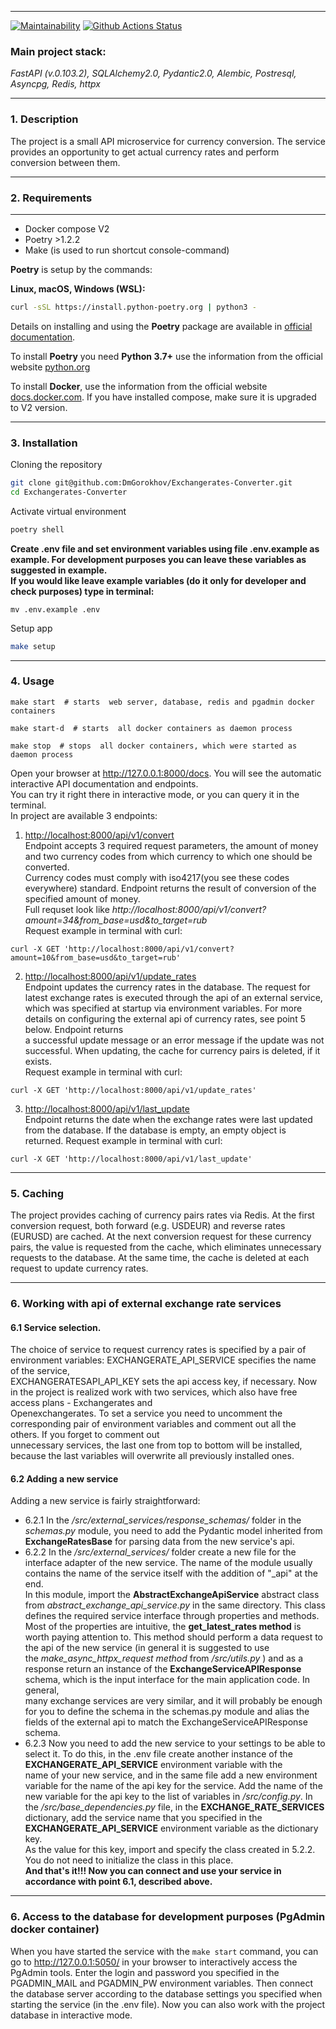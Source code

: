 
___
[![Maintainability](https://api.codeclimate.com/v1/badges/8ef4277f4b10d1603ffe/maintainability)](https://codeclimate.com/github/DmGorokhov/Exchangerates-Converter/maintainability)
[![Github Actions Status](https://github.com//DmGorokhov/Exchangerates-Converter/workflows/Python%20CI/badge.svg)](https://github.com/DmGorokhov/Exchangerates-Converter/actions/pyci.yml)
### Main project stack:
*FastAPI (v.0.103.2), SQLAlchemy2.0, Pydantic2.0, Alembic, Postresql, Asyncpg, Redis, httpx*

___
### 1. Description
The project is a small API microservice for currency conversion. The service provides an opportunity to get actual currency rates and perform conversion between them.
___
### 2. Requirements
___
* Docker compose V2
* Poetry >1.2.2
* Make (is used to run shortcut console-command)

**Poetry** is setup by the commands:

**Linux, macOS, Windows (WSL):**

```bash
curl -sSL https://install.python-poetry.org | python3 -
```

Details on installing and using the **Poetry** package are available in [official documentation](https://python-poetry.org/docs/).

To install **Poetry** you need **Python 3.7+** use the information from the official website [python.org](https://www.python.org/downloads/)

To install **Docker**, use the information from the official website [docs.docker.com](https://docs.docker.com/engine/install/).
If you have installed compose, make sure it is upgraded to V2 version.

---

### 3. Installation

Cloning the repository

```bash
git clone git@github.com:DmGorokhov/Exchangerates-Converter.git
cd Exchangerates-Converter
```

Activate virtual environment

```bash
poetry shell
```
**Create .env file and set environment variables using file .env.example as example.
For development purposes you can leave these variables as suggested in example.  
If you would like leave example variables (do it only for developer and check purposes) type in terminal:**
```commandline
mv .env.example .env
```

Setup app
```bash
make setup
```
___
### 4. Usage

```
make start  # starts  web server, database, redis and pgadmin docker containers
```
```
make start-d  # starts  all docker containers as daemon process
```
```
make stop  # stops  all docker containers, which were started as daemon process
```

Open your browser at http://127.0.0.1:8000/docs.
You will see the automatic interactive API documentation and endpoints.  
You can try it right there in interactive mode, or you can query it in the terminal.  
In project are available 3 endpoints:
1. [http://localhost:8000/api/v1/convert]()  
Endpoint accepts 3 required request parameters, 
the amount of money and two currency codes from which currency to which one should be converted.  
Currency codes must comply with iso4217(you see these codes everywhere) standard.
Endpoint returns the result of conversion
of the specified amount of money.  
Full requset look like *http://localhost:8000/api/v1/convert?amount=34&from_base=usd&to_target=rub*  
Request example in terminal with curl:  
```
curl -X GET 'http://localhost:8000/api/v1/convert?amount=10&from_base=usd&to_target=rub'
```

2. [http://localhost:8000/api/v1/update_rates]()  
Endpoint updates the currency rates in the database. 
The request for latest exchange rates is executed through the api of an external service,  
which was specified at startup via environment variables. For more details on configuring 
the external api of currency rates, see point 5 below. Endpoint returns  
a successful update message or an error message if the update was not successful. When updating, the cache for 
currency pairs is deleted, if it exists.  
Request example in terminal with curl:  
```
curl -X GET 'http://localhost:8000/api/v1/update_rates'
```
3. [http://localhost:8000/api/v1/last_update]()  
Endpoint returns the date when the exchange rates were last updated from the database. 
If the database is empty, an empty object is returned.
Request example in terminal with curl:  
```
curl -X GET 'http://localhost:8000/api/v1/last_update'
```
___
### 5. Caching
The project provides caching of currency pairs rates via Redis. At the first conversion request, both forward (e.g. USDEUR) and reverse rates (EURUSD) are cached.
At the next conversion request for these currency pairs, the value is requested from the cache, which eliminates unnecessary requests to the database. At the same time,
the cache is deleted at each request to update currency rates.
___
### 6. Working with api of external exchange rate services
#### 6.1 Service selection.
The choice of service to request currency rates is specified by a pair of environment variables:
EXCHANGERATE_API_SERVICE specifies the name of the service,  
EXCHANGERATESAPI_API_KEY sets the api access key, if necessary.
Now in the project is realized work with two services, which also have free access plans - Exchangerates and  
Openexchangerates. To set a service you need to uncomment the corresponding pair of environment variables and
comment out all the others. If you forget to comment out  
unnecessary services, the last one from top to bottom will be installed, because the last variables will 
overwrite all previously installed ones.

#### 6.2 Adding a new service
Adding a new service is fairly straightforward:
-  6.2.1 In the */src/external_services/response_schemas/* folder in the *schemas.py* module, you need to 
add the Pydantic model inherited from **ExchangeRatesBase** for parsing data from the new service's api. 
- 6.2.2  In the */src/external_services/* folder create a new file for the interface adapter of the new service.
The name of the module usually contains the name of the service itself with the addition of "_api" at the end.  
In this module, import the **AbstractExchangeApiService** abstract class from *abstract_exchange_api_service.py* in
the same directory. This class defines the required service interface through properties and methods.  
Most of the properties are intuitive, the **get_latest_rates method** is worth paying attention to.
This method should perform a data request to the api of the new service 
(in general it is suggested to use  
the *make_async_httpx_request method* from */src/utils.py* ) and as
a response return an instance of the **ExchangeServiceAPIResponse** schema, which is the input interface for the 
main application code. In general,  
many exchange services are very similar, and it will probably be enough
for you to define the schema in the schemas.py module and alias the fields of the external api to match the 
ExchangeServiceAPIResponse schema.
- 6.2.3 Now you need to add the new service to your settings to be able to select it.
To do this, in the .env file create another instance of the **EXCHANGERATE_API_SERVICE** environment 
variable with the  
name of your new service, and in the same file add a new environment variable for
the name of the api key for the service. Add the name of the new variable for the api key to the list 
of variables in */src/config.py*.  In the */src/base_dependencies.py* file, in the **EXCHANGE_RATE_SERVICES** 
dictionary, add the service name that you specified in the **EXCHANGERATE_API_SERVICE** environment variable
as the dictionary key.  
As the value for this key, import and specify the class created in 5.2.2. 
You do not need to initialize the class in this place.  
**And that's it!!! Now you can connect and use your service in accordance with point 6.1, described above.**

___
### 6. Access to the database for development purposes (PgAdmin docker container)
When you have started the service with the ```make start``` command, you can 
go to http://127.0.0.1:5050/ in your browser to interactively access the PgAdmin tools. 
Enter the login and password you specified in the PGADMIN_MAIL and PGADMIN_PW environment variables. 
Then connect the database server according to the database settings you specified when starting
the service (in the .env file). Now you can also work with the project database in interactive mode.

